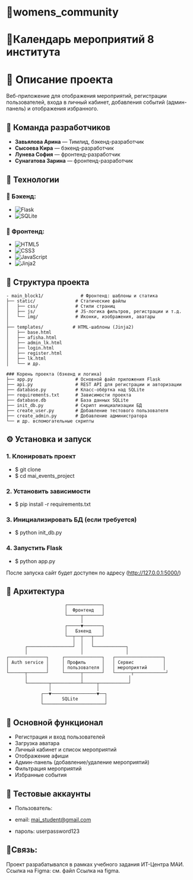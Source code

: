 # 💫womens_community

# 📅Календарь мероприятий 8 института

# 📌 Описание проекта
Веб-приложение для отображения мероприятий, регистрации пользователей, входа в личный кабинет, добавления событий (админ-панель) и отображения избранного.

## 👥 Команда разработчиков
- **Завьялова Арина** — Тимлид, бэкенд-разработчик
- **Сысоева Кира** — бэкенд-разработчик
- **Лунева София** — фронтенд-разработчик
- **Сунагатова Зарина** — фронтенд-разработчик

## 🚀 Технологии
### 🔧 Бэкенд:
- ![Flask](https://img.shields.io/badge/-Flask%203.0-000000?style=flat-square&logo=flask&logoColor=white)
- ![SQLite](https://img.shields.io/badge/-SQLite-003B57?style=flat-square&logo=sqlite&logoColor=white)
### 🎨 Фронтенд:
- ![HTML5](https://img.shields.io/badge/-HTML5-E34F26?style=flat-square&logo=html5&logoColor=white)
- ![CSS3](https://img.shields.io/badge/-CSS3-1572B6?style=flat-square&logo=css3&logoColor=white)
- ![JavaScript](https://img.shields.io/badge/-JavaScript%20(Vanilla)-F7DF1E?style=flat-square&logo=javascript&logoColor=black)
- ![Jinja2](https://img.shields.io/badge/-Jinja2-B41717?style=flat-square&logo=jinja&logoColor=white)

## 📁 Структура проекта

```
- main_block1/              # Фронтенд: шаблоны и статика
├── static/               # Статические файлы
│   ├── css/              # Стили страниц
│   ├── js/               # JS-логика фильтров, регистрации и т.д.
│   └── img/              # Иконки, изображения, аватары
│
├── templates/           # HTML-шаблоны (Jinja2)
│   ├── base.html
│   ├── afisha.html
│   ├── admin_lk.html
│   ├── login.html
│   ├── register.html
│   ├── lk.html
│   └── и др.

### Корень проекта (бэкенд и логика)
├── app.py                # Основной файл приложения Flask
├── api.py                # REST API для регистрации и авторизации
├── database.py           # Класс-обёртка над SQLite
├── requirements.txt      # Зависимости проекта
├── database.db           # База данных SQLite
├── init_db.py            # Скрипт инициализации БД
├── create_user.py        # Добавление тестового пользователя
├── create_admin.py       # Добавление администратора
└── и др. вспомогательные скрипты
```

## ⚙️ Установка и запуск

### 1. Клонировать проект
- $ git clone <repo-url>
- $ cd mai_events_project

### 2. Установить зависимости
- $ pip install -r requirements.txt

### 3. Инициализировать БД (если требуется)
- $ python init_db.py

### 4. Запустить Flask
- $ python app.py

После запуска сайт будет доступен по адресу (http://127.0.0.1:5000/)

## 🧩 Архитектура

```
                      ┌─────────────┐
                      │  Фронтенд   │
                      └─────┬───────┘
                            │
                      ┌─────▼───────┐
                      │   Бэкенд    │
                      └──┬──┬───┬───┘
                         │  │   │
       ┌─────────────────┘  │   └────────────┐
       │                    │                │
┌──────────────┐     ┌──────────────┐   ┌──────────────────┐
│ Auth service │     │ Профиль      │   │ Сервис           │
│              │     │ пользователя │   │ мероприятий      │
└──────┬───────┘     └──────┬───────┘   └──────┬────────────┘
       │                    │                 │
       └────────┬───────────┴─────┬───────────┘
                │                 │
             ┌──▼─────────────────▼──┐
             │       SQLite          │
             └───────────────────────┘
```

## 📌 Основной функционал
- Регистрация и вход пользователей
- Загрузка аватара
- Личный кабинет и список мероприятий
- Отображение афиши
- Админ-панель (добавление/удаление мероприятий)
- Фильтрация мероприятий
- Избранные события

## 🧪 Тестовые аккаунты
- Пользователь:

- email: mai_student@gmail.com
- пароль: userpassword123

## 📎Связь:
Проект разрабатывался в рамках учебного задания ИТ-Центра МАИ. Ссылка на Figma: см. файл Ссылка на figma.

